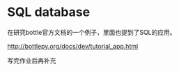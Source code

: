 # SQL database

在研究bottle官方文档的一个例子，里面也提到了SQL的应用。

http://bottlepy.org/docs/dev/tutorial_app.html

写完作业后再补充